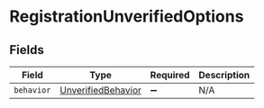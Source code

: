 # RegistrationUnverifiedOptions


## Fields

| Field                                                           | Type                                                            | Required                                                        | Description                                                     |
| --------------------------------------------------------------- | --------------------------------------------------------------- | --------------------------------------------------------------- | --------------------------------------------------------------- |
| `behavior`                                                      | [UnverifiedBehavior](../../models/shared/unverifiedbehavior.md) | :heavy_minus_sign:                                              | N/A                                                             |